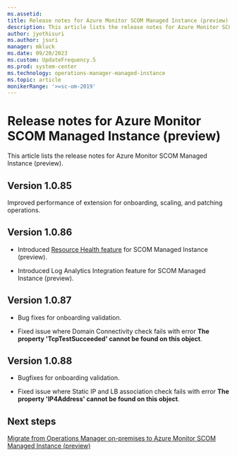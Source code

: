 ```yaml
---
ms.assetid: 
title: Release notes for Azure Monitor SCOM Managed Instance (preview)
description: This article lists the release notes for Azure Monitor SCOM Managed Instance (preview).
author: jyothisuri
ms.author: jsuri
manager: mkluck
ms.date: 09/20/2023
ms.custom: UpdateFrequency.5
ms.prod: system-center
ms.technology: operations-manager-managed-instance
ms.topic: article
monikerRange: '>=sc-om-2019'
---
```


# Release notes for Azure Monitor SCOM Managed Instance (preview)

This article lists the release notes for Azure Monitor SCOM Managed Instance (preview).

## Version 1.0.85

Improved performance of extension for onboarding, scaling, and patching operations.

## Version 1.0.86

- Introduced [Resource Health feature](/azure/service-health/resource-health-overview?WT.mc_id=Portal-Microsoft_Azure_Health) for SCOM Managed Instance (preview).

- Introduced Log Analytics Integration feature for SCOM Managed Instance (preview).

## Version 1.0.87

- Bug fixes for onboarding validation.

- Fixed issue where Domain Connectivity check fails with error **The property 'TcpTestSucceeded' cannot be found on this object**.

## Version 1.0.88

- Bugfixes for onboarding validation.

- Fixed issue where Static IP and LB association check fails with error **The property 'IP4Address' cannot be found on this object**.

## Next steps

[Migrate from Operations Manager on-premises to Azure Monitor SCOM Managed Instance (preview)](migrate-to-operations-manager-managed-instance.md)